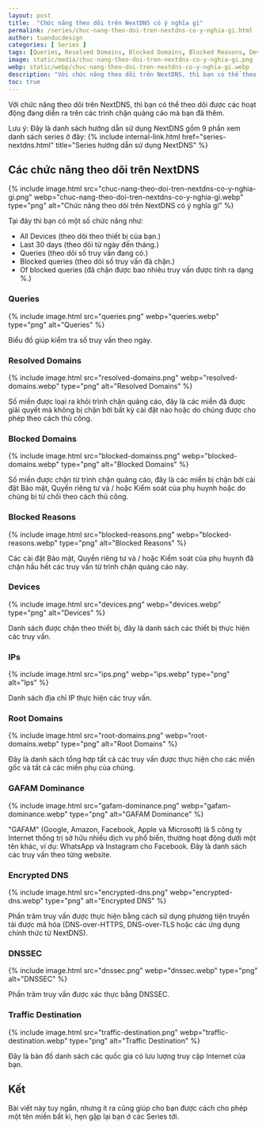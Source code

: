 ```yaml
---
layout: post
title:  "Chức năng theo dõi trên NextDNS có ý nghĩa gì"
permalink: /series/chuc-nang-theo-doi-tren-nextdns-co-y-nghia-gi.html
author: tuanducdesign
categories: [ Series ]
tags: [Queries, Resolved Domains, Blocked Domains, Blocked Reasons, Devices, IPs, Root Domains, GAFAM Dominance, Encrypted DNS, Traffic Destination, NextDNS]
image: static/media/chuc-nang-theo-doi-tren-nextdns-co-y-nghia-gi.png
webp: static/webp/chuc-nang-theo-doi-tren-nextdns-co-y-nghia-gi.webp
description: "Với chức năng theo dõi trên NextDNS, thì bạn có thể theo dõi được các hoạt động đang diễn ra trên các trình chặn quảng cáo mà bạn đã thêm."
toc: true
---
```


Với chức năng theo dõi trên NextDNS, thì bạn có thể theo dõi được các hoạt động đang diễn ra trên các trình chặn quảng cáo mà bạn đã thêm.

Lưu ý: Đây là danh sách hướng dẫn sử dụng NextDNS gồm 9 phần xem danh sách series ở đây: {% include internal-link.html href="series-nextdns.html" title="Series hướng dẫn sử dụng NextDNS" %}

## Các chức năng theo dõi trên NextDNS

{% include image.html src="chuc-nang-theo-doi-tren-nextdns-co-y-nghia-gi.png" webp="chuc-nang-theo-doi-tren-nextdns-co-y-nghia-gi.webp" type="png" alt="Chức năng theo dõi trên NextDNS có ý nghĩa gì" %}

Tại đây thì bạn có một số chức năng như:

- All Devices (theo dõi theo thiết bị của bạn.)
- Last 30 days (theo dõi từ ngày đến tháng.)
- Queries (theo dõi số truy vấn đang có.)
- Blocked queries (theo dõi số truy vấn đã chặn.)
- Of blocked queries (đã chặn được bao nhiêu truy vấn được tính ra dạng %.)

### Queries

{% include image.html src="queries.png" webp="queries.webp" type="png" alt="Queries" %}

Biểu đồ giúp kiểm tra số truy vấn theo ngày.

### Resolved Domains

{% include image.html src="resolved-domains.png" webp="resolved-domains.webp" type="png" alt="Resolved Domains" %}

Số miền được loại ra khỏi trình chặn quảng cáo, đây là các miền đã được giải quyết mà không bị chặn bởi bất kỳ cài đặt nào hoặc do chúng được cho phép theo cách thủ công.

### Blocked Domains

{% include image.html src="blocked-domainss.png" webp="blocked-domains.webp" type="png" alt="Blocked Domains" %}

Số miền được chặn từ trình chặn quảng cáo, đây là các miền bị chặn bởi cài đặt Bảo mật, Quyền riêng tư và / hoặc Kiểm soát của phụ huynh hoặc do chúng bị từ chối theo cách thủ công.

### Blocked Reasons

{% include image.html src="blocked-reasons.png" webp="blocked-reasons.webp" type="png" alt="Blocked Reasons" %}

Các cài đặt Bảo mật, Quyền riêng tư và / hoặc Kiểm soát của phụ huynh đã chặn hầu hết các truy vấn từ trình chặn quảng cáo này.

### Devices

{% include image.html src="devices.png" webp="devices.webp" type="png" alt="Devices" %}

Danh sách được chặn theo thiết bị, đây là danh sách các thiết bị thực hiện các truy vấn.

### IPs

{% include image.html src="ips.png" webp="ips.webp" type="png" alt="Ips" %}

Danh sách địa chỉ IP thực hiện các truy vấn.

### Root Domains

{% include image.html src="root-domains.png" webp="root-domains.webp" type="png" alt="Root Domains" %}

Đây là danh sách tổng hợp tất cả các truy vấn được thực hiện cho các miền gốc và tất cả các miền phụ của chúng.

### GAFAM Dominance

{% include image.html src="gafam-dominance.png" webp="gafam-dominance.webp" type="png" alt="GAFAM Dominance" %}

"GAFAM" (Google, Amazon, Facebook, Apple và Microsoft) là 5 công ty Internet thống trị sở hữu nhiều dịch vụ phổ biến, thường hoạt động dưới một tên khác, ví dụ: WhatsApp và Instagram cho Facebook. Đây là danh sách các truy vấn theo từng website.

### Encrypted DNS

{% include image.html src="encrypted-dns.png" webp="encrypted-dns.webp" type="png" alt="Encrypted DNS" %}

Phần trăm truy vấn được thực hiện bằng cách sử dụng phương tiện truyền tải được mã hóa (DNS-over-HTTPS, DNS-over-TLS hoặc các ứng dụng chính thức từ NextDNS).

### DNSSEC

{% include image.html src="dnssec.png" webp="dnssec.webp" type="png" alt="DNSSEC" %}

Phần trăm truy vấn được xác thực bằng DNSSEC.

### Traffic Destination

{% include image.html src="traffic-destination.png" webp="traffic-destination.webp" type="png" alt="Traffic Destination" %}

Đây là bản đồ danh sách các quốc gia có lưu lượng truy cập Internet của bạn.

## Kết

Bài viết này tuy ngắn, nhưng ít ra cũng giúp cho bạn được cách cho phép một tên miền bất kì, hẹn gặp lại bạn ở các Series tới.

